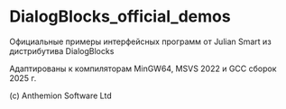 # DialogBlocks_official_demos
Официальные примеры интерфейсных программ от Julian Smart из дистрибутива DialogBlocks

Адаптированы к компиляторам MinGW64, MSVS 2022 и GCC сборок 2025 г.

(c) Anthemion Software Ltd
